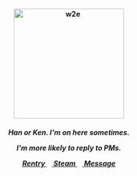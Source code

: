 <h4 align="center">
<img src="https://cdn-images.dzcdn.net/images/cover/ebea3e4d9ef33cba2978e35e969d57d0/1900x1900-000000-80-0-0.jpg"width="220" height="220" alt="w2e">
<br>
</h4>
<h5 align="center">
  Han or Ken. I'm on here sometimes.
<p align> I'm more likely to reply to PMs. </p>
  
<a href=https://rentry.co/kancho> Rentry </a>⠀<a href=https://steamcommunity.com/id/katocha/> Steam </a>⠀<a href=https://gantz.atabook.org> Message </a>
